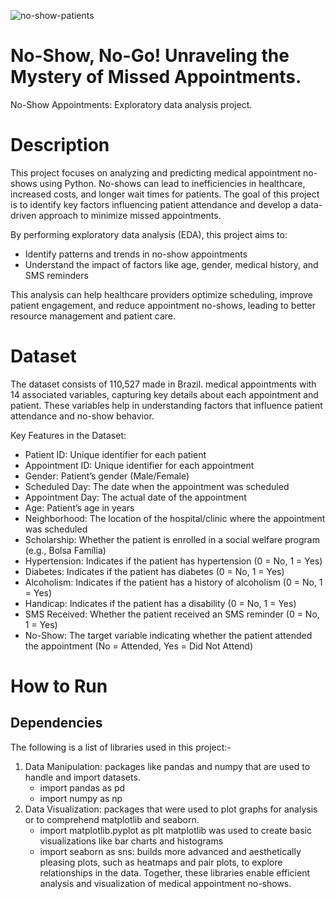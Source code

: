 ![no-show-patients](https://github.com/user-attachments/assets/5fd8d457-284e-43be-a008-5461cb8961e3)

# No-Show, No-Go! Unraveling the Mystery of Missed Appointments. 
No-Show Appointments: Exploratory data analysis project. 

# Description
This project focuses on analyzing and predicting medical appointment no-shows using Python. No-shows can lead to inefficiencies in healthcare, increased costs, and longer wait times for patients. The goal of this project is to identify key factors influencing patient attendance and develop a data-driven approach to minimize missed appointments.

By performing exploratory data analysis (EDA), this project aims to:
- Identify patterns and trends in no-show appointments
- Understand the impact of factors like age, gender, medical history, and SMS reminders

This analysis can help healthcare providers optimize scheduling, improve patient engagement, and reduce appointment no-shows, leading to better resource management and patient care.

# Dataset

The dataset consists of 110,527  made in Brazil. medical appointments with 14 associated variables, capturing key details about each appointment and patient. These variables help in understanding factors that influence patient attendance and no-show behavior.

Key Features in the Dataset:
- Patient ID: Unique identifier for each patient
- Appointment ID: Unique identifier for each appointment
- Gender: Patient’s gender (Male/Female)
- Scheduled Day: The date when the appointment was scheduled
- Appointment Day: The actual date of the appointment
- Age: Patient’s age in years
- Neighborhood: The location of the hospital/clinic where the appointment was scheduled
- Scholarship: Whether the patient is enrolled in a social welfare program (e.g., Bolsa Família)
- Hypertension: Indicates if the patient has hypertension (0 = No, 1 = Yes)
- Diabetes: Indicates if the patient has diabetes (0 = No, 1 = Yes)
- Alcoholism: Indicates if the patient has a history of alcoholism (0 = No, 1 = Yes)
- Handicap: Indicates if the patient has a disability (0 = No, 1 = Yes)
- SMS Received: Whether the patient received an SMS reminder (0 = No, 1 = Yes)
- No-Show: The target variable indicating whether the patient attended the appointment (No = Attended, Yes = Did Not Attend)

# How to Run

## Dependencies
The following is a list of libraries used in this project:- 
1. Data Manipulation: packages like pandas and numpy that are used to handle and import datasets.
   - import pandas as pd
   - import numpy as np 
2. Data Visualization: packages that were used to plot graphs for analysis or to comprehend matplotlib and seaborn.
   - import matplotlib.pyplot as plt
     matplotlib was used to create basic visualizations like bar charts and histograms
   - import seaborn as sns:
     builds more advanced and aesthetically pleasing plots, such as heatmaps and pair plots, to explore relationships in the data. Together, these libraries enable efficient analysis and visualization of medical appointment no-shows.
